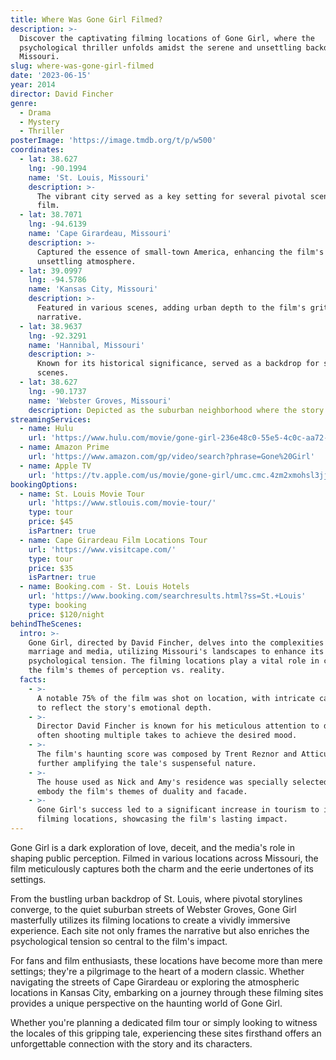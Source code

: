 ```yaml
---
title: Where Was Gone Girl Filmed?
description: >-
  Discover the captivating filming locations of Gone Girl, where the
  psychological thriller unfolds amidst the serene and unsettling backdrop of
  Missouri.
slug: where-was-gone-girl-filmed
date: '2023-06-15'
year: 2014
director: David Fincher
genre:
  - Drama
  - Mystery
  - Thriller
posterImage: 'https://image.tmdb.org/t/p/w500'
coordinates:
  - lat: 38.627
    lng: -90.1994
    name: 'St. Louis, Missouri'
    description: >-
      The vibrant city served as a key setting for several pivotal scenes in the
      film.
  - lat: 38.7071
    lng: -94.6139
    name: 'Cape Girardeau, Missouri'
    description: >-
      Captured the essence of small-town America, enhancing the film's
      unsettling atmosphere.
  - lat: 39.0997
    lng: -94.5786
    name: 'Kansas City, Missouri'
    description: >-
      Featured in various scenes, adding urban depth to the film's gritty
      narrative.
  - lat: 38.9637
    lng: -92.3291
    name: 'Hannibal, Missouri'
    description: >-
      Known for its historical significance, served as a backdrop for specific
      scenes.
  - lat: 38.627
    lng: -90.1737
    name: 'Webster Groves, Missouri'
    description: Depicted as the suburban neighborhood where the story's tension escalates.
streamingServices:
  - name: Hulu
    url: 'https://www.hulu.com/movie/gone-girl-236e48c0-55e5-4c0c-aa72-ecc45bfce1c2'
  - name: Amazon Prime
    url: 'https://www.amazon.com/gp/video/search?phrase=Gone%20Girl'
  - name: Apple TV
    url: 'https://tv.apple.com/us/movie/gone-girl/umc.cmc.4zm2xmohsl3jjxamgy0guv4t2'
bookingOptions:
  - name: St. Louis Movie Tour
    url: 'https://www.stlouis.com/movie-tour/'
    type: tour
    price: $45
    isPartner: true
  - name: Cape Girardeau Film Locations Tour
    url: 'https://www.visitcape.com/'
    type: tour
    price: $35
    isPartner: true
  - name: Booking.com - St. Louis Hotels
    url: 'https://www.booking.com/searchresults.html?ss=St.+Louis'
    type: booking
    price: $120/night
behindTheScenes:
  intro: >-
    Gone Girl, directed by David Fincher, delves into the complexities of
    marriage and media, utilizing Missouri's landscapes to enhance its
    psychological tension. The filming locations play a vital role in conveying
    the film's themes of perception vs. reality.
  facts:
    - >-
      A notable 75% of the film was shot on location, with intricate care taken
      to reflect the story's emotional depth.
    - >-
      Director David Fincher is known for his meticulous attention to detail,
      often shooting multiple takes to achieve the desired mood.
    - >-
      The film's haunting score was composed by Trent Reznor and Atticus Ross,
      further amplifying the tale's suspenseful nature.
    - >-
      The house used as Nick and Amy's residence was specially selected to
      embody the film's themes of duality and facade.
    - >-
      Gone Girl's success led to a significant increase in tourism to its
      filming locations, showcasing the film's lasting impact.
---
```


<GoneGirlGuide />

Gone Girl is a dark exploration of love, deceit, and the media's role in shaping public perception. Filmed in various locations across Missouri, the film meticulously captures both the charm and the eerie undertones of its settings.

From the bustling urban backdrop of St. Louis, where pivotal storylines converge, to the quiet suburban streets of Webster Groves, Gone Girl masterfully utilizes its filming locations to create a vividly immersive experience. Each site not only frames the narrative but also enriches the psychological tension so central to the film's impact.

For fans and film enthusiasts, these locations have become more than mere settings; they're a pilgrimage to the heart of a modern classic. Whether navigating the streets of Cape Girardeau or exploring the atmospheric locations in Kansas City, embarking on a journey through these filming sites provides a unique perspective on the haunting world of Gone Girl.

Whether you're planning a dedicated film tour or simply looking to witness the locales of this gripping tale, experiencing these sites firsthand offers an unforgettable connection with the story and its characters.
